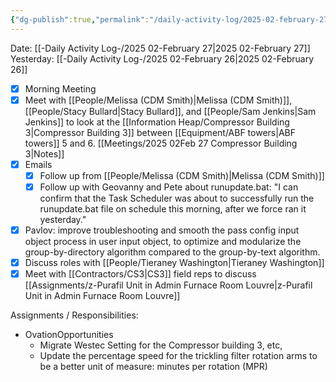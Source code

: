```yaml
---
{"dg-publish":true,"permalink":"/daily-activity-log/2025-02-february-27/","noteIcon":"","created":"2025-02-27T10:26:32.191-06:00"}
---
```


Date: [[-Daily Activity Log-/2025 02-February 27\|2025 02-February 27]]
Yesterday: [[-Daily Activity Log-/2025 02-February 26\|2025 02-February 26]]

- [x] Morning Meeting
- [x] Meet with [[People/Melissa (CDM Smith)\|Melissa (CDM Smith)]], [[People/Stacy Bullard\|Stacy Bullard]], and [[People/Sam Jenkins\|Sam Jenkins]] to look at the [[Information Heap/Compressor Building 3\|Compressor Building 3]] between [[Equipment/ABF towers\|ABF towers]] 5 and 6. [[Meetings/2025 02Feb 27 Compressor Building 3\|Notes]] 
- [x] Emails
	- [x] Follow up from [[People/Melissa (CDM Smith)\|Melissa (CDM Smith)]]
	- [x] Follow up with Geovanny and Pete about runupdate.bat: "I can confirm that the Task Scheduler was about to successfully run the runupdate.bat file on schedule this morning, after we force ran it yesterday."
- [x] Pavlov: improve troubleshooting and smooth the pass config input object process in user input object, to optimize and modularize the group-by-directory algorithm compared to the group-by-text algorithm.
- [x] Discuss roles with [[People/Tieraney Washington\|Tieraney Washington]]
- [x] Meet with [[Contractors/CS3\|CS3]] field reps to discuss [[Assignments/z-Purafil Unit in Admin Furnace Room Louvre\|z-Purafil Unit in Admin Furnace Room Louvre]]

Assignments / Responsibilities:
- OvationOpportunities
	- Migrate Westec Setting for the Compressor building 3, etc,
	- Update the percentage speed for the trickling filter rotation arms to be a better unit of measure: minutes per rotation (MPR)